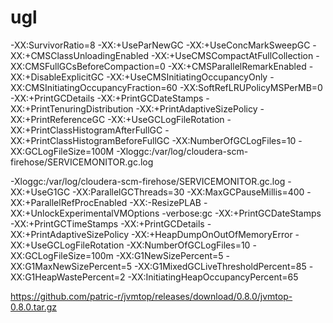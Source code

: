 # ugl
-XX:SurvivorRatio=8 -XX:+UseParNewGC  -XX:+UseConcMarkSweepGC -XX:+CMSClassUnloadingEnabled  -XX:+UseCMSCompactAtFullCollection  -XX:CMSFullGCsBeforeCompaction=0  -XX:+CMSParallelRemarkEnabled  -XX:+DisableExplicitGC -XX:+UseCMSInitiatingOccupancyOnly -XX:CMSInitiatingOccupancyFraction=60 -XX:SoftRefLRUPolicyMSPerMB=0 -XX:+PrintGCDetails  -XX:+PrintGCDateStamps -XX:+PrintTenuringDistribution -XX:+PrintAdaptiveSizePolicy -XX:+PrintReferenceGC -XX:+UseGCLogFileRotation  -XX:+PrintClassHistogramAfterFullGC -XX:+PrintClassHistogramBeforeFullGC -XX:NumberOfGCLogFiles=10 -XX:GCLogFileSize=100M -Xloggc:/var/log/cloudera-scm-firehose/SERVICEMONITOR.gc.log


-Xloggc:/var/log/cloudera-scm-firehose/SERVICEMONITOR.gc.log -XX:+UseG1GC -XX:ParallelGCThreads=30 -XX:MaxGCPauseMillis=400 -XX:+ParallelRefProcEnabled -XX:-ResizePLAB -XX:+UnlockExperimentalVMOptions -verbose:gc -XX:+PrintGCDateStamps -XX:+PrintGCTimeStamps -XX:+PrintGCDetails -XX:+PrintAdaptiveSizePolicy -XX:+HeapDumpOnOutOfMemoryError -XX:+UseGCLogFileRotation -XX:NumberOfGCLogFiles=10 -XX:GCLogFileSize=100m -XX:G1NewSizePercent=5 -XX:G1MaxNewSizePercent=5 -XX:G1MixedGCLiveThresholdPercent=85 -XX:G1HeapWastePercent=2 -XX:InitiatingHeapOccupancyPercent=65

https://github.com/patric-r/jvmtop/releases/download/0.8.0/jvmtop-0.8.0.tar.gz
